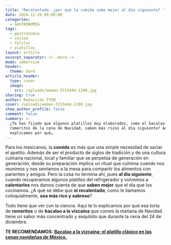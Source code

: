 ```yaml
---
title: 'Recalentado: ¿por qué la comida sabe mejor al día siguiente? '
date: 2024-12-20 09:00:00
categories:
  - GASTRONOMIA
tags:
  - gastronomia
  - cocina
  - folclor
  - platillos
layout: article
excerpt_separator: <!--more-->
mode: immersive
header:
  theme: dark
article_header:
  type: cover
  image:
    src: /uploads/woman-3723444-1280.jpg
sharing: true
author: Redacción TYSM
cover: /uploads/woman-3723444-1280.jpg
show_author_profile: false
comment: false
summary: >-
  ¿Te has fijado que algunos platillos muy elaborados, como el bacalao o los
  romeritos de la cena de Navidad, saben más ricos al día siguiente? Aquí te
  explicamos por qué…
---
```

Para los mexicanos, la **comida** es más que una simple necesidad de saciar el apetito. Además de ser el producto de siglos de tradición y de una cultura culinaria nacional, local y familiar que se perpetúa de generación en generación, desde su preparación implica un ritual que culmina cuando nos reunimos y nos sentamos a la mesa para compartir los alimentos con parientes y amigos. Pero la cosa no termina ahí, pues **al día siguiente**, cuando recuperamos algunos platillos del refrigerador y volvemos a **calentarlos** nos damos cuenta de que **saben mejor** que el día que los cocinamos. ¿A qué se debe que **el recalentado**, como le llamamos coloquialmente, **sea más rico y sabroso**?

Todo tiene que ver con la ciencia. Aquí te lo explicamos por qué esa torta de **romeritos** o de **bacalao a la vizcaína** que comes la mañana de Navidad tiene un sabor más concentrado y exquIsito que durante la cena del 24 de diciembre.

**TE RECOMENDAMOS:** [**Bacalao a la vizcaína: el platillo clásico en las cenas navideñas de México.**](https://blog.tonoysumariachi.com/gastronomia/2024/12/18/bacalao-a-la-vizca%C3%ADna-el-platillo-cl%C3%A1sico-en-las-cenas-navide%C3%B1as-de-m%C3%A9xico.html)

&nbsp;